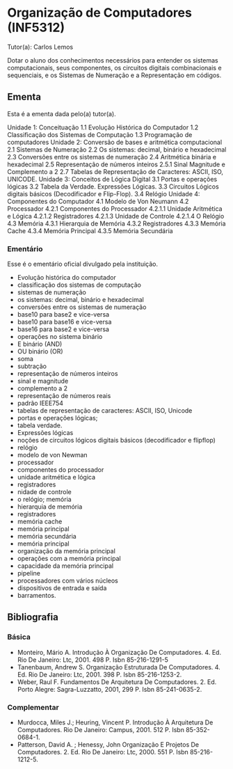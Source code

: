 # Organização de Computadores (INF5312)

Tutor(a): Carlos Lemos

Dotar o aluno dos conhecimentos necessários para entender os sistemas computacionais, seus componentes, os circuitos digitais combinacionais e sequenciais, e os Sistemas de Numeração e a Representação em códigos.

## Ementa

Esta é a ementa dada pelo(a) tutor(a).

Unidade 1: Conceituação
1.1 Evolução Histórica do Computador
1.2 Classificação dos Sistemas de Computação
1.3 Programação de computadores
Unidade 2: Conversão de bases e aritmética computacional
2.1 Sistemas de Numeração
2.2 Os sistemas: decimal, binário e hexadecimal
2.3 Conversões entre os sistemas de numeração
2.4 Aritmética binária e hexadecimal
2.5 Representação de números inteiros
2.5.1 Sinal Magnitude e Complemento a 2
2.7 Tabelas de Representação de Caracteres: ASCII, ISO, UNICODE.
Unidade 3: Conceitos de Lógica Digital
3.1 Portas e operações lógicas
3.2 Tabela da Verdade. Expressões Lógicas.
3.3 Circuitos Lógicos digitais básicos (Decodificador e Flip-Flop).
3.4 Relógio
Unidade 4: Componentes do Computador
4.1 Modelo de Von Neumann
4.2 Processador
4.2.1 Componentes do Processador
4.2.1.1 Unidade Aritmética e Lógica
4.2.1.2 Registradores
4.2.1.3 Unidade de Controle
4.2.1.4 O Relógio
4.3 Memória
4.3.1 Hierarquia de Memória
4.3.2 Registradores
4.3.3 Memória Cache
4.3.4 Memória Principal
4.3.5 Memória Secundária

### Ementário

Esse é o ementário oficial divulgado pela instituição.

- Evolução histórica do computador
- classificação dos sistemas de computação
- sistemas de numeração
- os sistemas: decimal, binário e hexadecimal
- conversões entre os sistemas de numeração
- base10 para base2 e vice-versa
- base10 para base16 e vice-versa
- base16 para base2 e vice-versa
- operações no sistema binário
- E binário (AND)
- OU binário (OR)
- soma
- subtração
- representação de números inteiros
- sinal e magnitude
- complemento a 2
- representação de números reais
- padrão IEEE754
- tabelas de representação de caracteres: ASCII, ISO, Unicode
- portas e operações lógicas; 
- tabela verdade. 
- Expressões lógicas
- noções de circuitos lógicos digitais básicos (decodificador e flipflop)
- relógio
- modelo de von Newman
- processador
- componentes do processador
- unidade aritmética e lógica
- registradores
- nidade de controle
- o relógio; memória
- hierarquia de memória
- registradores
- memória cache
- memória principal
- memória secundária
- memória principal
- organização da memória principal
- operações com a memória principal
- capacidade da memória principal
- pipeline
- processadores com vários núcleos
- dispositivos de entrada e saída
- barramentos.


## Bibliografia

### Básica

- Monteiro, Mário A. Introdução À Organização De Computadores. 4. Ed. Rio De Janeiro: Ltc, 2001. 498 P. Isbn 85-216-1291-5
- Tanenbaum, Andrew S. Organização Estruturada De Computadores. 4. Ed. Rio De Janeiro: Ltc, 2001. 398 P. Isbn 85-216-1253-2.
- Weber, Raul F. Fundamentos De Arquitetura De Computadores. 2. Ed. Porto Alegre: Sagra-Luzzatto, 2001, 299 P. Isbn 85-241-0635-2.

### Complementar

- Murdocca, Miles J.; Heuring, Vincent P. Introdução À Arquitetura De Computadores. Rio De Janeiro: Campus, 2001. 512 P. Isbn 85-352-0684-1.
- Patterson, David A. ; Henessy, John Organização E Projetos De Computadores. 2. Ed. Rio De Janeiro: Ltc, 2000. 551 P. Isbn 85-216-1212-5.